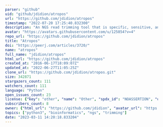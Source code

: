 ```yaml
---
parser: "github"
uid: "github/jdidion/atropos"
url: "https://github.com/jdidion/atropos"
timestamp: "2022-07-20 17:25:40.832300"
description: "An NGS read trimming tool that is specific, sensitive, and speedy. (production)"
avatar: "https://avatars.githubusercontent.com/u/125854?v=4"
repo_url: "https://github.com/jdidion/atropos"
title: "Atropos"
doi: "https://peerj.com/articles/3720/"
name: "atropos"
full_name: "jdidion/atropos"
html_url: "https://github.com/jdidion/atropos"
created_at: "2016-06-17T18:09:07Z"
updated_at: "2022-06-27T11:05:25Z"
clone_url: "https://github.com/jdidion/atropos.git"
size: 342871
stargazers_count: 111
watchers_count: 111
language: "Python"
open_issues_count: 23
license: {"key": "other", "name": "Other", "spdx_id": "NOASSERTION", "url": null, "node_id": "MDc6TGljZW5zZTA="}
subscribers_count: 8
owner: {"html_url": "https://github.com/jdidion", "avatar_url": "https://avatars.githubusercontent.com/u/125854?v=4", "login": "jdidion", "type": "User"}
topics: ["python3", "bioinformatics", "ngs", "trimming"]
date: "2023-03-11 14:20:18.833204"
---
```

